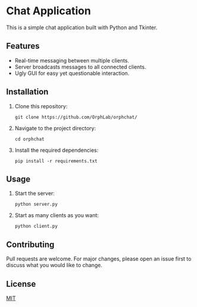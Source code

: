 
# Chat Application

This is a simple chat application built with Python and Tkinter.

## Features

- Real-time messaging between multiple clients.
- Server broadcasts messages to all connected clients.
- Ugly GUI for easy yet questionable interaction.

## Installation

1. Clone this repository:
   ```
   git clone https://github.com/OrphLab/orphchat/
   ```
2. Navigate to the project directory:
   ```
   cd orphchat
   ```
3. Install the required dependencies:
   ```
   pip install -r requirements.txt
   ```

## Usage

1. Start the server:
   ```
   python server.py
   ```
2. Start as many clients as you want:
   ```
   python client.py
   ```

## Contributing

Pull requests are welcome. For major changes, please open an issue first to discuss what you would like to change.

## License

[MIT](https://choosealicense.com/licenses/mit/)
```


